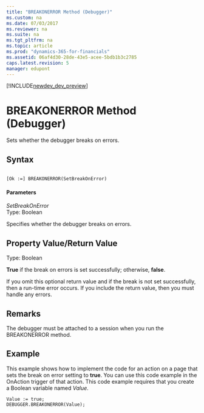 ```yaml
---
title: "BREAKONERROR Method (Debugger)"
ms.custom: na
ms.date: 07/03/2017
ms.reviewer: na
ms.suite: na
ms.tgt_pltfrm: na
ms.topic: article
ms.prod: "dynamics-365-for-financials"
ms.assetid: 06af4d30-28de-43e5-acee-5bdb1b3c2785
caps.latest.revision: 5
manager: edupont
---
```


[!INCLUDE[newdev_dev_preview](../includes/newdev_dev_preview.md)]

# BREAKONERROR Method (Debugger)
Sets whether the debugger breaks on errors.  
  
## Syntax  
  
```  
  
[Ok :=] BREAKONERROR(SetBreakOnError)  
```  
  
#### Parameters  
 *SetBreakOnError*  
 Type: Boolean  
  
 Specifies whether the debugger breaks on errors.  
  
## Property Value/Return Value  
 Type: Boolean  
  
 **True** if the break on errors is set successfully; otherwise, **false**.  
  
 If you omit this optional return value and if the break is not set successfully, then a run-time error occurs. If you include the return value, then you must handle any errors.  
  
## Remarks  
 The debugger must be attached to a session when you run the BREAKONERROR method.  
  
## Example  
 This example shows how to implement the code for an action on a page that sets the break on error setting to **true**. You can use this code example in the OnAction trigger of that action. This code example requires that you create a Boolean variable named *Value*.  
  
```  
Value := true;  
DEBUGGER.BREAKONERROR(Value);  
  
```  
<!--  
## See Also  
 [How to: Break on Errors](How-to--Break-on-Errors.md)
 -->